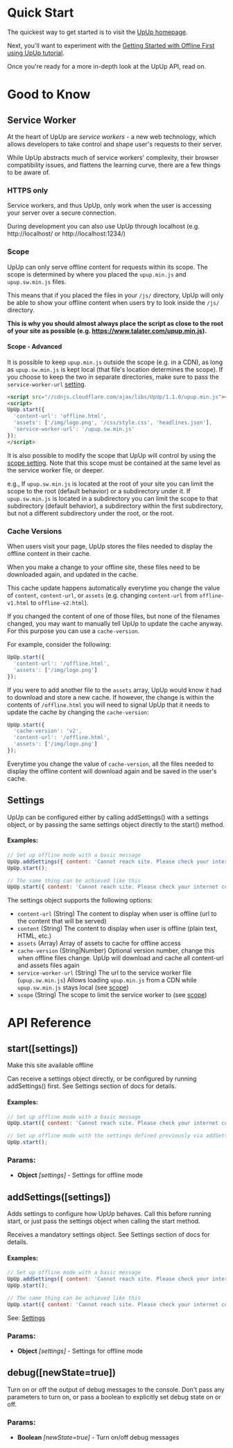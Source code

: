

<!-- Start src/upup.js -->

# Quick Start

The quickest way to get started is to visit the [UpUp homepage](https://www.talater.com/upup/).

Next, you'll want to experiment with the [Getting Started with Offline First using UpUp tutorial](https://www.talater.com/upup/getting-started-with-offline-first.html).

Once you're ready for a more in-depth look at the UpUp API, read on.

# Good to Know

## Service Worker

At the heart of UpUp are *service workers* - a new web technology, which allows developers to take control and shape user's requests to their server.

While UpUp abstracts much of service workers' complexity, their browser compatibility issues, and flattens the learning curve, there are a few things to be aware of.

### HTTPS only

Service workers, and thus UpUp, only work when the user is accessing your server over a secure connection.

During development you can also use UpUp through localhost (e.g. http://localhost/ or http://localhost:1234/)

### Scope

UpUp can only serve offline content for requests within its scope. The scope is determined by where you placed the `upup.min.js` and `upup.sw.min.js` files.

This means that if you placed the files in your `/js/` directory, UpUp will only be able to show your offline content when users try to look inside the `/js/` directory.

**This is why you should almost always place the script as close to the root of your site as possible (e.g. https://www.talater.com/upup.min.js).**

#### Scope - Advanced
It is possible to keep `upup.min.js` outside the scope (e.g. in a CDN), as long as `upup.sw.min.js` is kept local (that file's location determines the scope).
If you choose to keep the two in separate directories, make sure to pass the `service-worker-url` [setting](https://github.com/TalAter/UpUp/tree/master/docs#settings).
````html
<script src="//cdnjs.cloudflare.com/ajax/libs/UpUp/1.1.0/upup.min.js"></script>
<script>
UpUp.start({
  'content-url': 'offline.html',
  'assets': ['/img/logo.png', '/css/style.css', 'headlines.json'],
  'service-worker-url': '/upup.sw.min.js'
});
</script>
````

It is also possible to modify the scope that UpUp will control by using the [scope setting](https://github.com/TalAter/UpUp/tree/master/docs#settings). Note that this scope must be contained at the same level as the service worker file, or deeper.

e.g., If `upup.sw.min.js` is located at the root of your site you can limit the scope to the root (default behavior) or a subdirectory under it. If `upup.sw.min.js` is located in a subdirectory you can limit the scope to that subdirectory (default behavior), a subdirectory within the first subdirectory, but not a different subdirectory under the root, or the root.

### Cache Versions

When users visit your page, UpUp stores the files needed to display the offline content in their cache.

When you make a change to your offline site, these files need to be downloaded again, and updated in the cache.

This cache update happens automatically everytime you change the value of `content`, `content-url`, or `assets` (e.g. changing `content-url` from `offline-v1.html` to `offline-v2.html`).

If you changed the content of one of those files, but none of the filenames changed, you may want to manually tell UpUp to update the cache anyway. For this purpose you can use a `cache-version`.

For example, consider the following:

````javascript
UpUp.start({
  'content-url': '/offline.html',
  'assets': ['/img/logo.png']
});
````

If you were to add another file to the `assets` array, UpUp would know it had to download and store a new cache. If however, the change is within the contents of `/offline.html` you will need to signal UpUp that it needs to update the cache by changing the `cache-version`:

````javascript
UpUp.start({
  'cache-version': 'v2',
  'content-url': '/offline.html',
  'assets': ['/img/logo.png']
});
````

Everytime you change the value of `cache-version`, all the files needed to display the offline content will download again and be saved in the user's cache.

## Settings

UpUp can be configured either by calling addSettings() with a settings object, or by passing the
same settings object directly to the start() method.

#### Examples:
````javascript
// Set up offline mode with a basic message
UpUp.addSettings({ content: 'Cannot reach site. Please check your internet connection.' });
UpUp.start();

// The same thing can be achieved like this
UpUp.start({ content: 'Cannot reach site. Please check your internet connection.' });
````

The settings object supports the following options:
- `content-url`        (String)  The content to display when user is offline (url to the content that will be served)
- `content`            (String)  The content to display when user is offline (plain text, HTML, etc.)
- `assets`             (Array)   Array of assets to cache for offline access
- `cache-version`      (String|Number) Optional version number, change this when offline files change. UpUp will download and cache all content-url and assets files again
- `service-worker-url` (String)  The url to the service worker file (`upup.sw.min.js`)
                                 Allows loading `upup.min.js` from a CDN while `upup.sw.min.js` stays local (see [scope](https://github.com/TalAter/UpUp/blob/master/docs/README.md#scope))
- `scope`              (String)  The scope to limit the service worker to (see [scope](https://github.com/TalAter/UpUp/blob/master/docs/README.md#scope))

# API Reference

## start([settings])

Make this site available offline

Can receive a settings object directly, or be configured by running addSettings() first.
See Settings section of docs for details.

#### Examples:
````javascript
// Set up offline mode with a basic message
UpUp.start({ content: 'Cannot reach site. Please check your internet connection.' });

// Set up offline mode with the settings defined previously via addSettings()
UpUp.start();
````

### Params:

* **Object** *[settings]* - Settings for offline mode

## addSettings([settings])

Adds settings to configure how UpUp behaves.
Call this before running start, or just pass the settings object when calling the start method.

Receives a mandatory settings object. See Settings section of docs for details.

#### Examples:
````javascript
// Set up offline mode with a basic message
UpUp.addSettings({ content: 'Cannot reach site. Please check your internet connection.' });
UpUp.start();

// The same thing can be achieved like this
UpUp.start({ content: 'Cannot reach site. Please check your internet connection.' });
````

See: [Settings](#settings)

### Params:

* **Object** *[settings]* - Settings for offline mode

## debug([newState=true])

Turn on or off the output of debug messages to the console.
Don't pass any parameters to turn on, or pass a boolean to explicitly set
debug state on or off.

### Params:

* **Boolean** *[newState=true]* - Turn on/off debug messages

<!-- End src/upup.js -->
